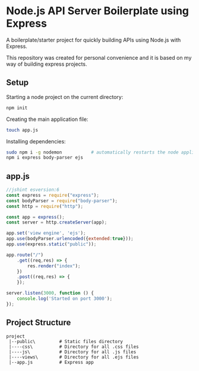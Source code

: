 # Node.js API Server Boilerplate using Express 
A boilerplate/starter project for quickly building APIs using Node.js with Express.

This repository was created for personal convenience and it is based on my way of building express projects.

## Setup
Starting a node project on the current directory:
```bash
npm init
```

Creating the main application file:
```bash
touch app.js
```

Installing dependencies: 
```bash
sudo npm i -g nodemon           # automatically restarts the node application when file changes are detected
npm i express body-parser ejs
```

## app.js
```javascript
//jshint esversion:6
const express = require("express");
const bodyParser = require("body-parser");
const http = require("http");

const app = express();
const server = http.createServer(app);

app.set('view engine', 'ejs');
app.use(bodyParser.urlencoded({extended:true}));
app.use(express.static("public"));

app.route("/")
    .get((req,res) => {
        res.render("index");
    })
    .post((req,res) => {
    });

server.listen(3000, function () {
    console.log('Started on port 3000');
});
```

## Project Structure
```
project
 |--public\         # Static files directory
 |----css\          # Directory for all .css files
 |----js\           # Directory for all .js files
 |----views\        # Directory for all .ejs files
 |--app.js          # Express app
 ```
